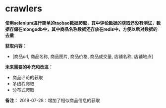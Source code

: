 # crawlers

**使用selenium进行简单的taobao数据爬取，其中评论数据的获取还没有测试，数据存储在mongodb中，其中商品名称数据还存放在redis中，方便以后对数据的去重**

**获取内容：**
- [商品url, 商品名称, 商品图片, 商品价格, 商品成交量, 店铺名称, 店铺地点]

**未来需要的补充和改进：**
- 商品评论的获取
- 多线程爬取
- 分布式爬取

**备注：**
2019-07-28：增加了相似商品信息的获取
